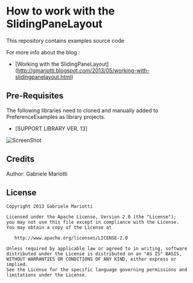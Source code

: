 # How to work with the SlidingPaneLayout

This repository contains examples source code

For more info about the blog : 
* [Working with the SlidingPaneLayout] (http://gmariotti.blogspot.com/2013/05/working-with-slidingpanelayout.html)

## Pre-Requisites

The following libraries need to cloned and manually added to PreferenceExamples as library projects.

 * [SUPPORT LIBRARY VER. 13]
 
 
![ScreenShot](https://github.com/gabrielemariotti/androiddev/raw/master/SlidingPaneLayout/image12.png)

Credits
-------

Author: Gabriele Mariotti

License
-------

    Copyright 2013 Gabriele Mariotti

    Licensed under the Apache License, Version 2.0 (the "License");
    you may not use this file except in compliance with the License.
    You may obtain a copy of the License at

       http://www.apache.org/licenses/LICENSE-2.0

    Unless required by applicable law or agreed to in writing, software
    distributed under the License is distributed on an "AS IS" BASIS,
    WITHOUT WARRANTIES OR CONDITIONS OF ANY KIND, either express or implied.
    See the License for the specific language governing permissions and
    limitations under the License.
    
